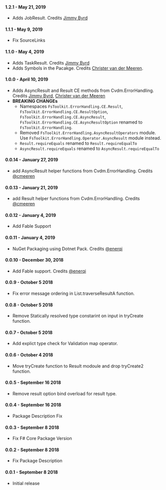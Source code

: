 #### 1.2.1 - May 21, 2019
* Adds JobResult. Credits [Jimmy Byrd](https://github.com/TheAngryByrd)

#### 1.1.1 - May 9, 2019
* Fix SourceLinks

#### 1.1.0 - May 4, 2019
* Adds TaskResult. Credits [Jimmy Byrd](https://github.com/TheAngryByrd)
* Adds Symbols in the Pacakge. Credits [Christer van der Meeren](https://github.com/cmeeren).

#### 1.0.0 - April 10, 2019
* Adds AsyncResult and Result CE methods from Cvdm.ErrorHandling. Credits [Jimmy Byrd](https://github.com/TheAngryByrd), [Christer van der Meeren](https://github.com/cmeeren)
* **BREAKING CHANGEs** 
  - Namespaces `FsToolkit.ErrorHandling.CE.Result`,   `FsToolkit.ErrorHandling.CE.ResultOption`, `FsToolkit.ErrorHandling.CE.AsyncResult`, `FsToolkit.ErrorHandling.CE.AsyncResultOption` renamed to `FsToolkit.ErrorHandling`. 
  - Removed `FsToolkit.ErrorHandling.AsyncResultOperators` module. Use  `FsToolkit.ErrorHandling.Operator.AsyncResult` module instead. 
  - `Result.requireEquals` renamed to `Result.requireEqualTo`
  - `AsyncResult.requireEquals` renamed to `AsyncResult.requireEqualTo`

#### 0.0.14 - January 27, 2019
* add AsyncResult helper functions from Cvdm.ErrorHandling. Credits [@cmeeren](https://github.com/cmeeren)

#### 0.0.13 - January 21, 2019
* add Result helper functions from Cvdm.ErrorHandling. Credits [@cmeeren](https://github.com/cmeeren)

#### 0.0.12 - January 4, 2019
* Add Fable Support

#### 0.0.11 - January 4, 2019
* NuGet Packaging using Dotnet Pack. Credits [@enerqi](www.github.com/enerqi)

#### 0.0.10 - December 30, 2018
* Add Fable support. Credits [@enerqi](www.github.com/enerqi)

#### 0.0.9 - October 5 2018
* Fix error message ordering in List.traverseResultA function.

#### 0.0.8 - October 5 2018
* Remove Statically resolved type constarint on input in tryCreate function.

#### 0.0.7 - October 5 2018
* Add explict type check for Validation map operator.

#### 0.0.6 - October 4 2018
* Move tryCreate function to Result modoule and drop tryCreate2 function.

#### 0.0.5 - September 16 2018
* Remove result option bind overload for result type.

#### 0.0.4 - September 16 2018
* Package Description Fix

#### 0.0.3 - September 8 2018
* Fix F# Core Package Version

#### 0.0.2 - September 8 2018
* Fix Package Description

#### 0.0.1 - September 8 2018
* Initial release